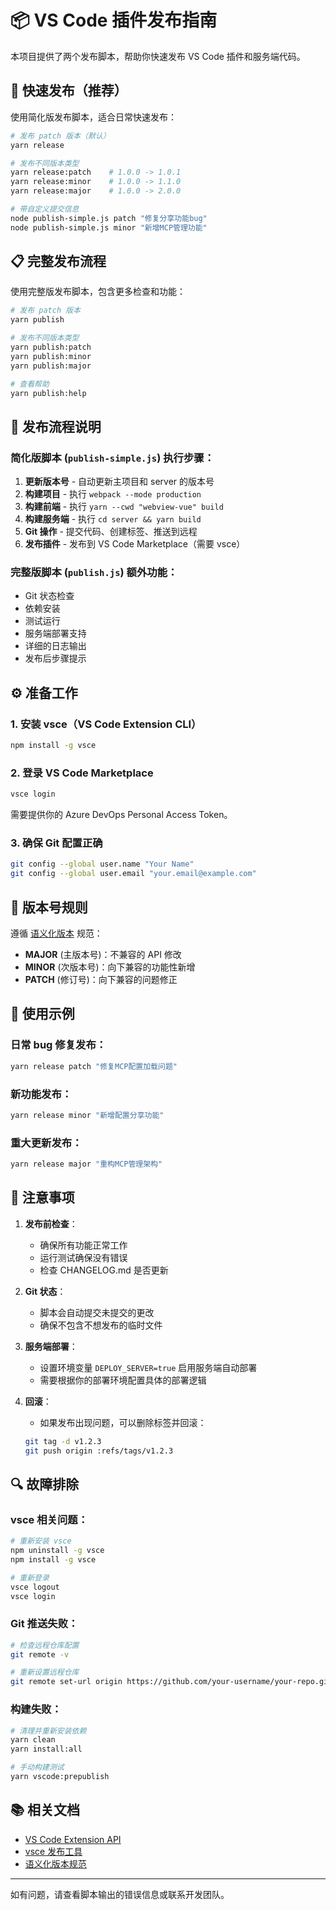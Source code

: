 # 📦 VS Code 插件发布指南

本项目提供了两个发布脚本，帮助你快速发布 VS Code 插件和服务端代码。

## 🚀 快速发布（推荐）

使用简化版发布脚本，适合日常快速发布：

```bash
# 发布 patch 版本（默认）
yarn release

# 发布不同版本类型
yarn release:patch    # 1.0.0 -> 1.0.1
yarn release:minor    # 1.0.0 -> 1.1.0
yarn release:major    # 1.0.0 -> 2.0.0

# 带自定义提交信息
node publish-simple.js patch "修复分享功能bug"
node publish-simple.js minor "新增MCP管理功能"
```

## 📋 完整发布流程

使用完整版发布脚本，包含更多检查和功能：

```bash
# 发布 patch 版本
yarn publish

# 发布不同版本类型
yarn publish:patch
yarn publish:minor
yarn publish:major

# 查看帮助
yarn publish:help
```

## 🔧 发布流程说明

### 简化版脚本 (`publish-simple.js`) 执行步骤：

1. **更新版本号** - 自动更新主项目和 server 的版本号
2. **构建项目** - 执行 `webpack --mode production`
3. **构建前端** - 执行 `yarn --cwd "webview-vue" build`
4. **构建服务端** - 执行 `cd server && yarn build`
5. **Git 操作** - 提交代码、创建标签、推送到远程
6. **发布插件** - 发布到 VS Code Marketplace（需要 vsce）

### 完整版脚本 (`publish.js`) 额外功能：

- Git 状态检查
- 依赖安装
- 测试运行
- 服务端部署支持
- 详细的日志输出
- 发布后步骤提示

## ⚙️ 准备工作

### 1. 安装 vsce（VS Code Extension CLI）

```bash
npm install -g vsce
```

### 2. 登录 VS Code Marketplace

```bash
vsce login
```

需要提供你的 Azure DevOps Personal Access Token。

### 3. 确保 Git 配置正确

```bash
git config --global user.name "Your Name"
git config --global user.email "your.email@example.com"
```

## 📝 版本号规则

遵循 [语义化版本](https://semver.org/lang/zh-CN/) 规范：

- **MAJOR** (主版本号)：不兼容的 API 修改
- **MINOR** (次版本号)：向下兼容的功能性新增
- **PATCH** (修订号)：向下兼容的问题修正

## 🎯 使用示例

### 日常 bug 修复发布：

```bash
yarn release patch "修复MCP配置加载问题"
```

### 新功能发布：

```bash
yarn release minor "新增配置分享功能"
```

### 重大更新发布：

```bash
yarn release major "重构MCP管理架构"
```

## 🚨 注意事项

1. **发布前检查**：

   - 确保所有功能正常工作
   - 运行测试确保没有错误
   - 检查 CHANGELOG.md 是否更新

2. **Git 状态**：

   - 脚本会自动提交未提交的更改
   - 确保不包含不想发布的临时文件

3. **服务端部署**：

   - 设置环境变量 `DEPLOY_SERVER=true` 启用服务端自动部署
   - 需要根据你的部署环境配置具体的部署逻辑

4. **回滚**：
   - 如果发布出现问题，可以删除标签并回滚：
   ```bash
   git tag -d v1.2.3
   git push origin :refs/tags/v1.2.3
   ```

## 🔍 故障排除

### vsce 相关问题：

```bash
# 重新安装 vsce
npm uninstall -g vsce
npm install -g vsce

# 重新登录
vsce logout
vsce login
```

### Git 推送失败：

```bash
# 检查远程仓库配置
git remote -v

# 重新设置远程仓库
git remote set-url origin https://github.com/your-username/your-repo.git
```

### 构建失败：

```bash
# 清理并重新安装依赖
yarn clean
yarn install:all

# 手动构建测试
yarn vscode:prepublish
```

## 📚 相关文档

- [VS Code Extension API](https://code.visualstudio.com/api)
- [vsce 发布工具](https://code.visualstudio.com/api/working-with-extensions/publishing-extension)
- [语义化版本规范](https://semver.org/lang/zh-CN/)

---

如有问题，请查看脚本输出的错误信息或联系开发团队。
